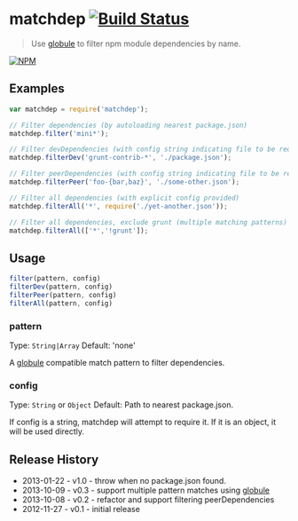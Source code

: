# matchdep [![Build Status](https://secure.travis-ci.org/tkellen/node-matchdep.png?branch=master)](http://travis-ci.org/tkellen/node-matchdep)
> Use [globule] to filter npm module dependencies by name.

[![NPM](https://nodei.co/npm/matchdep.png)](https://nodei.co/npm/matchdep/)

## Examples

```js
var matchdep = require('matchdep');

// Filter dependencies (by autoloading nearest package.json)
matchdep.filter('mini*');

// Filter devDependencies (with config string indicating file to be required)
matchdep.filterDev('grunt-contrib-*', './package.json');

// Filter peerDependencies (with config string indicating file to be required)
matchdep.filterPeer('foo-{bar,baz}', './some-other.json');

// Filter all dependencies (with explicit config provided)
matchdep.filterAll('*', require('./yet-another.json'));

// Filter all dependencies, exclude grunt (multiple matching patterns)
matchdep.filterAll(['*','!grunt']);
```

## Usage

```js
filter(pattern, config)
filterDev(pattern, config)
filterPeer(pattern, config)
filterAll(pattern, config)
```

### pattern
Type: `String|Array`
Default: 'none'

A [globule] compatible match pattern to filter dependencies.

### config
Type: `String` or `Object`
Default: Path to nearest package.json.

If config is a string, matchdep will attempt to require it.  If it is an object, it will be used directly.

## Release History

* 2013-01-22 - v1.0 - throw when no package.json found.
* 2013-10-09 - v0.3 - support multiple pattern matches using [globule]
* 2013-10-08 - v0.2 - refactor and support filtering peerDependencies
* 2012-11-27 - v0.1 - initial release


[globule]: https://github.com/cowboy/node-globule
